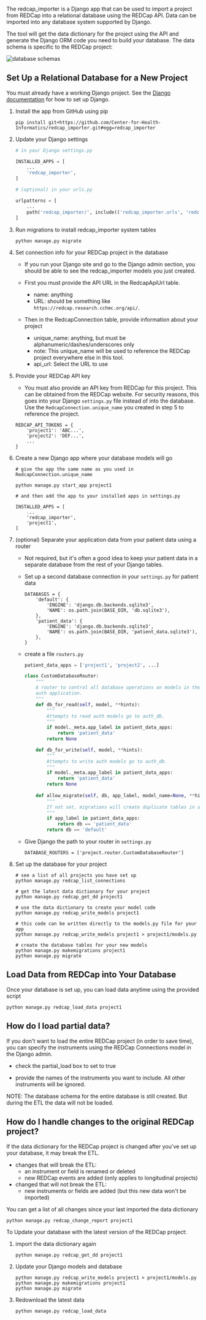 
The redcap_importer is a Django app that can be used to import a project from REDCap
into a relational database using the REDCap API. Data can be imported into any database
system supported by Django.

The tool will get the data dictionary for the project using the API and generate the Django ORM
code you need to build your database. The data schema is specific to the REDCap project:

![database schemas](img/redcap_importer_schemas.png)


## Set Up a Relational Database for a New Project

You must already have a working Django project. See the
[Django documentation](https://www.djangoproject.com/) for how to set up Django.

1. Install the app from GitHub using pip

    ```
    pip install git+https://github.com/Center-for-Health-Informatics/redcap_importer.git#egg=redcap_importer
    ```
    
2. Update your Django settings
   
    ```python
    # in your Django settings.py
    
    INSTALLED_APPS = [
        ...
        'redcap_importer',
    ]
    
    # (optional) in your urls.py
    
    urlpatterns = [
        ...
        path('redcap_importer/', include(('redcap_importer.urls', 'redcap_importer'), namespace='redcap_importer')),
    ]
    ```
    
3. Run migrations to install redcap_importer system tables

    ```
    python manage.py migrate
    ```
    
4. Set connection info for your REDCap project in the database

   - If you run your Django site and go to the Django admin section, you should be able to see
     the redcap_importer models you just created. 

   - First you must provide the API URL in the RedcapApiUrl table. 
      - name: anything
      - URL:  should be something like `https://redcap.research.cchmc.org/api/`.
   - Then in the RedcapConnection table, provide information about your project
      - unique_name: anything, but must be alphanumeric/dashes/underscores only
      - note: This unique_name will be used to reference the REDCap project everywhere else in this tool.
      - api_url: Select the URL to use

5. Provide your REDCap API key
   - You must also provide an API key from REDCap for this project. This can be obtained from the REDCap website. For security reasons, this goes into your Django `settings.py` file instead of into the database. Use the `RedcapConnection.unique_name` you created in step 5 to reference the project.

    ```
    REDCAP_API_TOKENS = {
        'project1': 'ABC...',
        'project2': 'DEF...',
        ...
    }
    ```

6. Create a new Django app where your database models will go

    ```
    # give the app the same name as you used in RedcapConnection.unique_name

    python manage.py start_app project1

    # and then add the app to your installed apps in settings.py

    INSTALLED_APPS = [
        ...
        'redcap_importer',
        'project1',
    ]
    ```
   
7. (optional) Separate your application data from your patient data using a router

    - Not required, but it's often a good idea to keep your patient data in a separate database from the rest of your Django tables.

    - Set up a second database connection in your `settings.py` for patient data

      ```
      DATABASES = {
          'default': {
              'ENGINE': 'django.db.backends.sqlite3',
              'NAME': os.path.join(BASE_DIR, 'db.sqlite3'),
          },
          'patient_data': {
              'ENGINE': 'django.db.backends.sqlite3',
              'NAME': os.path.join(BASE_DIR, 'patient_data.sqlite3'),
          },
      }
      ```

    - create a file `routers.py`

        ```python
        patient_data_apps = ['project1', 'project2', ...]
        
        class CustomDatabaseRouter:
            """
            A router to control all database operations on models in the
            auth application.
            """
            def db_for_read(self, model, **hints):
                """
                Attempts to read auth models go to auth_db.
                """
                if model._meta.app_label in patient_data_apps:
                    return 'patient_data'
                return None
        
            def db_for_write(self, model, **hints):
                """
                Attempts to write auth models go to auth_db.
                """
                if model._meta.app_label in patient_data_apps:
                    return 'patient_data'
                return None
            
            def allow_migrate(self, db, app_label, model_name=None, **hints):
                """
                If not set, migrations will create duplicate tables in all databases.
                """
                if app_label in patient_data_apps:
                    return db == 'patient_data'
                return db == 'default'
        
        
        ```

    - Give Django the path to your router in `settings.py`

      ```
      DATABASE_ROUTERS = ['project.router.CustomDatabaseRouter']
      ```

8. Set up the database for your project

    ```
    # see a list of all projects you have set up
    python manage.py redcap_list_connections
    
    # get the latest data dictionary for your project
    python manage.py redcap_get_dd project1
    
    # use the data dictionary to create your model code
    python manage.py redcap_write_models project1
    
    # this code can be written directly to the models.py file for your app
    python manage.py redcap_write_models project1 > project1/models.py
    
    # create the database tables for your new models
    python manage.py makemigrations project1
    python manage.py migrate
    
    ```




## Load Data from REDCap into Your Database

Once your database is set up, you can load data anytime using the provided script

```
python manage.py redcap_load_data project1
```



## How do I load partial data?

If you don't want to load the entire REDCap project (in order to save time), you can specify the instruments using the REDCap Connections model in the Django admin.

- check the partial_load box to set to true

- provide the names of the instruments you want to include. All other instruments will be ignored.

NOTE: The database schema for the entire database is still created. But during the ETL the data will not be loaded.



## How do I handle changes to the original REDCap project?

If the data dictionary for the REDCap project is changed after you've set up your database, it may break the ETL.

- changes that will break the ETL:
  - an instrument or field is renamed or deleted
  - new REDCap events are added (only applies to longitudinal projects)
- changed that will not break the ETL:
  - new instruments or fields are added (but this new data won't be imported)

You can get a list of all changes since your last imported the data dictionary

```
python manage.py redcap_change_report project1
```

To Update your database with the latest version of the REDCap project:

1. import the data dictionary again
   ```
   python manage.py redcap_get_dd project1
   ```

2. Update your Django models and database

    ```
    python manage.py redcap_write_models project1 > project1/models.py
    python manage.py makemigrations project1
    python manage.py migrate
    ```

3. Redownload the latest data

   ```
   python manage.py redcap_load_data
   ```













